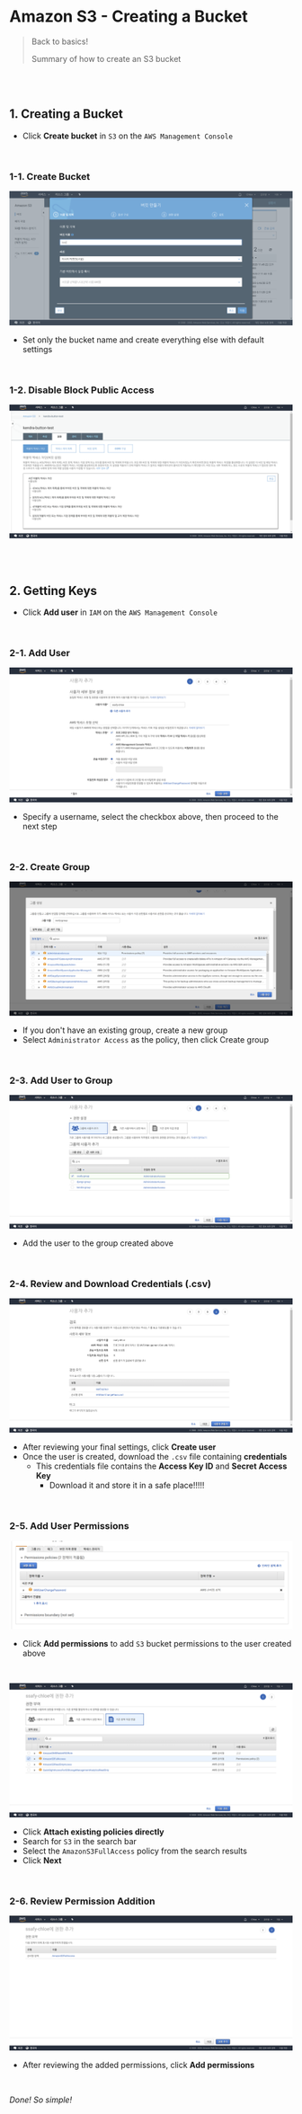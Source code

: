 # Amazon S3 - Creating a Bucket

> Back to basics!
>
> Summary of how to create an S3 bucket

<br>

<br>

## 1. Creating a Bucket

- Click **Create bucket** in `S3` on the `AWS Management Console`

<br>

### 1-1. Create Bucket

![image-20200805205352264](../../../kor/images/image-20200805205352264.png)

- Set only the bucket name and create everything else with default settings

<br>

### 1-2. Disable Block Public Access

![image-20200805210012807](../../../kor/images/image-20200805210012807.png)

<br>

<br>

## 2. Getting Keys

- Click **Add user** in `IAM` on the `AWS Management Console`

<br>

### 2-1. Add User

![image-20200730115846806](../../../kor/images/image-20200730115846806.png)

- Specify a username, select the checkbox above, then proceed to the next step

<br>

### 2-2. Create Group

![image-20200730121203017](../../../kor/images/image-20200730121203017.png)

- If you don't have an existing group, create a new group
- Select `Administrator Access` as the policy, then click Create group

<br>

### 2-3. Add User to Group

![image-20200730123058215](../../../kor/images/image-20200730123058215.png)

- Add the user to the group created above

<br>

### 2-4. Review and Download Credentials (.csv)

![image-20200730125450176](../../../kor/images/image-20200730125450176.png)

- After reviewing your final settings, click **Create user**
- Once the user is created, download the `.csv` file containing **credentials**
  - This credentials file contains the **Access Key ID** and **Secret Access Key**
    - Download it and store it in a safe place!!!!!

<br>

### 2-5. Add User Permissions

![](../../../kor/images/image-20200730130524225.png)

- Click **Add permissions** to add `S3` bucket permissions to the user created above

<br>

![image-20200730130657514](../../../kor/images/image-20200730130657514.png)

- Click **Attach existing policies directly**
- Search for `S3` in the search bar
- Select the `AmazonS3FullAccess` policy from the search results
- Click **Next**

<br>

### 2-6. Review Permission Addition

![image-20200730131039462](../../../kor/images/image-20200730131039462.png)

- After reviewing the added permissions, click **Add permissions**

<br>

*Done! So simple!* 
